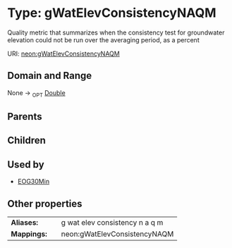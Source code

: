 
# Type: gWatElevConsistencyNAQM


Quality metric that summarizes when the consistency test for groundwater elevation could not be run over the averaging period, as a percent

URI: [neon:gWatElevConsistencyNAQM](https://data.neonscience.org/gWatElevConsistencyNAQM)


## Domain and Range

None ->  <sub>OPT</sub> [Double](types/Double.md)

## Parents


## Children


## Used by

 * [EOG30Min](EOG30Min.md)

## Other properties

|  |  |  |
| --- | --- | --- |
| **Aliases:** | | g wat elev consistency n a q m |
| **Mappings:** | | neon:gWatElevConsistencyNAQM |

